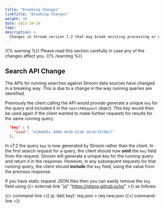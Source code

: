 ```yaml
---
title: "Breaking Changes"
linkTitle: "Breaking Changes"
weight: 30
date: 2023-10-20
tags: 
description: >
  Changes in Stroom version 7.2 that may break existing processing or ways of working.
---
```


{{% warning %}}
Please read this section carefully in case any of the changes affect you.
{{% /warning %}}

## Search API Change

The APIs for running searches against Stroom data sources have changed in a breaking way.
This is due to a change in the way running queries are identified.

Previously the client calling the API would provide generate a unique `key` for the query and included it in the `searchRequest` object.
This key would then be used again if the client wanted to make further requests for results for the same running query.

```json
  "key" : {
    "uuid": "e244d45c-4086-463b-b1a8-10c8c7d7d6c7"
  },
```

In v7.2 the query `key` is now generated by Stroom rather than the client.
In the first search request for a query, the client should now **omit** the `key` field from the request.
Stroom will generate a unique key for the running query and return it in the response.
However, in any subsequent requests for that running query, the client should **include** the `key` field, using the value from the previous response.

If you have static request JSON files then you can easily remove the `key` field using {{< external-link "jq" "https://jqlang.github.io/jq/" >}} as follows:

{{< command-line >}}
jq 'del(.key)' req.json > req.new.json
{{</ command-line >}}
